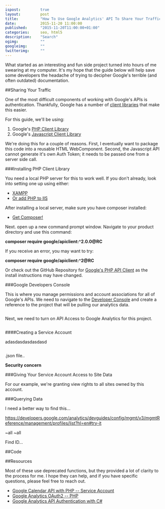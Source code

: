 ```yaml
---
ispost: 		true
layout: 		post
title:  		"How To Use Google Analytics' API To Share Your Traffic"
date:   		2015-11-20 11:00:00
published:	 	"2015-11-20T11:00:00+01:00"
categories: 	seo, html5
description: 	"Search"
ogimg: 			""
googleimg: 		""
twitterimg: 	""
---
```


What started as an interesting and fun side project turned into hours of me swearing at my computer. It's my hope that the guide below will help save some developers the headache of trying to decipher Google's terrible (and often outdated) documentation.


##Sharing Your Traffic

One of the most difficult components of working with Google's APIs is authentication. Thankfully, Google has a number of [client libraries](https://developers.google.com/discovery/libraries?hl=en) that make this easier.

For this guide, we'll be using:

1. Google's [PHP Client Library](https://developers.google.com/api-client-library/php/)
2. Google's [Javascript Client Library](https://developers.google.com/api-client-library/javascript/start/start-js)

We're doing this for a couple of reasons. First, I eventually want to package this code into a reusable HTML WebComponent. Second, the Javascript API cannot generate it's own Auth Token; it needs to be passed one from a server side call.


###Installing PHP Client Library

You need a local PHP server for this to work well. If you don't already, look into setting one up using either:

- [XAMPP](https://www.apachefriends.org/index.html)
- [Or add PHP to IIS](http://php.iis.net/)

After installing a local server, make sure you have composer installed:

- [Get Composer!](https://getcomposer.org/doc/00-intro.md)

Next. open up a new command prompt window. Navigate to your product directory and use this command:

**composer require google/apiclient:^2.0.0@RC**

If you receive an error, you may want to try:

**composer require google/apiclient:^2@RC**

Or check out the GitHub Repository for [Google's PHP API Client](https://github.com/google/google-api-php-client) as the install instructions may have changed.


###Google Developers Console

This is where you manage permissions and account associations for all of Google's APIs. We need to navigate to the [Developer Console](https://console.developers.google.com/project) and create a reference to the project that will be pulling our analytics data.

<figure class="w-1">
	<a href="#">
		<img src="http://www.placehold.it/400x200"  alt="" />
	</a>
</figure>

Next, we need to turn on API Access to Google Analytics for this project.

<figure class="w-1">
	<a href="#">
		<img src="http://www.placehold.it/400x200"  alt="" />
	</a>
</figure>



####Creating a Service Account

adasdasdasdasdasd

<figure class="w-1">
	<a href="#">
		<img src="http://www.placehold.it/500x150"  alt="" />
	</a>
</figure>

.json file..

**Security concern**


###Giving Your Service Account Access to Site Data

For our example, we're granting view rights to all sites owned by this account.


###Querying Data

I need a better way to find this...

https://developers.google.com/analytics/devguides/config/mgmt/v3/mgmtReference/management/profiles/list?hl=en#try-it

~all
~all

Find ID...


##Code


##Resources

Most of these use deprecated functions, but they provided a lot of clarity to the process for me. I hope they can help, and if you have specific questions, please feel free to reach out.

- [Google Calendar API with PHP -- Service Account](http://www.daimto.com/google-calendar-api-with-php-service-account/)
- [Google Analytics OAuth2 -- PHP](http://www.daimto.com/google-oauth2-php/)
- [Google Analytics API Authentication with C#](http://www.daimto.com/googleanalytics-authentication-csharp/)